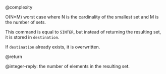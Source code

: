 @complexity

O(N*M) worst case where N is the cardinality of the smallest set and M is the
number of sets.

This command is equal to `SINTER`, but instead of returning the resulting set,
it is stored in `destination`.

If `destination` already exists, it is overwritten.

@return

@integer-reply: the number of elements in the resulting set.
